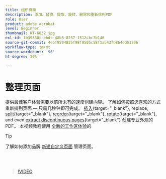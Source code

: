 ```yaml
---
title: 组织页面
description: 添加、替换、提取、旋转、删除和重新排列PDF
role: User
product: adobe acrobat
level: Beginner
thumbnail: KT-6832.jpg
exl-id: 1b39380c-ebdc-48b3-8237-1512cbc7b146
source-git-commit: 4ebf9594025f98f0505c58f1ab43fb864ed51206
workflow-type: tm+mt
source-wordcount: '96'
ht-degree: 30%

---
```


# 整理页面

提供最佳客户体验需要以前所未有的速度创建内容。 了解如何按照您喜欢的方式重新排列页面 — 只需几秒钟即可完成。 [插入](https://www.adobe.com/acrobat/online/add-pages-to-pdf.html){target="_blank"}, replace, [split](https://www.adobe.com/acrobat/online/split-pdf.html){target="_blank"}, [reorder](https://www.adobe.com/acrobat/online/rearrange-pdf.html){target="_blank"}, [rotate](https://www.adobe.com/acrobat/online/rotate-pdf.html){target="_blank"}, and even [extract discontinuous pages](https://www.adobe.com/acrobat/online/extract-pdf-pages.html){target="_blank"} 创建专业外观的PDF。 本视频教程使用 [全新的工作区体验](new-workspace.md)的

>[!TIP]
>
>了解如何添加品牌 [新建自定义页面](add-custom-page.md) 管理页面。

<br> 

>[!VIDEO](https://video.tv.adobe.com/v/3409022?quality=12&learn=on&hidetitle=true)